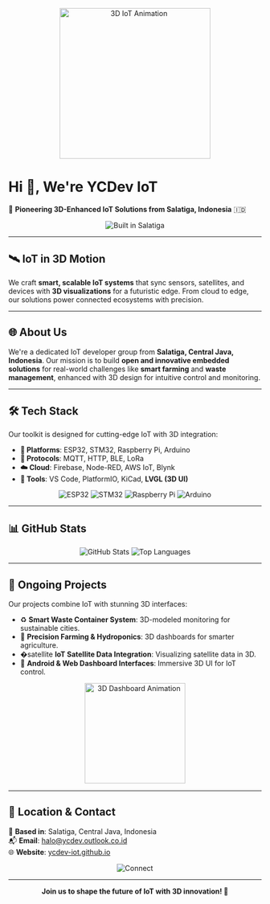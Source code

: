 <p align="center">
  <img src="https://media.giphy.com/media/3o7btPCcdNniyf0ArS/giphy.gif" alt="3D IoT Animation" width="300">
</p>

# Hi 👋, We're YCDev IoT

🚀 **Pioneering 3D-Enhanced IoT Solutions from Salatiga, Indonesia** 🇮🇩

<p align="center">
  <img src="https://img.shields.io/badge/Built%20in-Salatiga%2C%20Indonesia-00D4FF?style=for-the-badge&logo=iot" alt="Built in Salatiga">
</p>

---

## 🛰️ IoT in 3D Motion

We craft **smart, scalable IoT systems** that sync sensors, satellites, and devices with **3D visualizations** for a futuristic edge. From cloud to edge, our solutions power connected ecosystems with precision.

---

## 🌐 About Us

We're a dedicated IoT developer group from **Salatiga, Central Java, Indonesia**. Our mission is to build **open and innovative embedded solutions** for real-world challenges like **smart farming** and **waste management**, enhanced with 3D design for intuitive control and monitoring.

---

## 🛠️ Tech Stack

Our toolkit is designed for cutting-edge IoT with 3D integration:

- **🧠 Platforms**: ESP32, STM32, Raspberry Pi, Arduino  
- **📡 Protocols**: MQTT, HTTP, BLE, LoRa  
- **☁️ Cloud**: Firebase, Node-RED, AWS IoT, Blynk  
- **🧰 Tools**: VS Code, PlatformIO, KiCad, **LVGL (3D UI)**  

<p align="center">
  <img src="https://img.shields.io/badge/ESP32-000000?style=flat-square&logo=espressif&color=00FFCC" alt="ESP32">
  <img src="https://img.shields.io/badge/STM32-03234B?style=flat-square&logo=stmicroelectronics&color=00FFCC" alt="STM32">
  <img src="https://img.shields.io/badge/Raspberry%20Pi-A22846?style=flat-square&logo=raspberry-pi&color=FF00CC" alt="Raspberry Pi">
  <img src="https://img.shields.io/badge/Arduino-00979D?style=flat-square&logo=arduino&color=FF00CC" alt="Arduino">
</p>

---

## 📊 GitHub Stats

<p align="center">
  <img src="https://github-readme-stats.vercel.app/api?username=ycdev-iot&show_icons=true&theme=transparent&bg_color=00000000&text_color=00FFCC&icon_color=FF00CC" alt="GitHub Stats">
  <img src="https://github-readme-stats.vercel.app/api/top-langs/?username=ycdev-iot&layout=compact&theme=transparent&bg_color=00000000&text_color=00FFCC&icon_color=FF00CC" alt="Top Languages">
</p>

---

## 🔧 Ongoing Projects

Our projects combine IoT with stunning 3D interfaces:

- ♻️ **Smart Waste Container System**: 3D-modeled monitoring for sustainable cities.  
- 🌾 **Precision Farming & Hydroponics**: 3D dashboards for smarter agriculture.  
- �satellite️ **IoT Satellite Data Integration**: Visualizing satellite data in 3D.  
- 📲 **Android & Web Dashboard Interfaces**: Immersive 3D UI for IoT control.

<p align="center">
  <img src="https://media.giphy.com/media/l0Iyl55kTeh71nTWw/giphy.gif" alt="3D Dashboard Animation" width="200">
</p>

---

## 📍 Location & Contact

📌 **Based in**: Salatiga, Central Java, Indonesia  
📬 **Email**: [halo@ycdev.outlook.co.id](mailto:halo@ycdev.outlook.co.id)  
🌐 **Website**: [ycdev-iot.github.io](https://ycdev-iot.github.io)

<p align="center">
  <img src="https://img.shields.io/badge/Connect%20with%20Us-000000?style=flat-square&logo=github&color=00FFCC" alt="Connect">
</p>

---

<p align="center">
  <b>Join us to shape the future of IoT with 3D innovation! 🚀</b>
</p>
